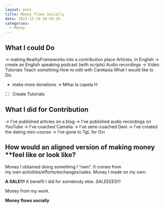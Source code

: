 ```yaml
---
layout: post
title: Money Flows Socially
date: 2023-12-19 18:56:19
categories:
  - Money
---
```

## What I could Do
-> making RealityFrameworks into a contribution place 
Articles, in English
-> create an English speaking podcast (with scripts)
Audio recordings
-> Video Tutorials
Teach something
How to edit with Camtasia
What I would like to Do:
- make more donations -> Mihai la capela H

- [ ] Create Tutorials

## What I did for Contribution
-> I’ve published articles on a blog
-> I’ve published audio recordings on YouTube
-> I’ve coached Camelia
-> I’ve semi-coached Dani
-> I’ve created the dating mini-course
-> I’ve gone to TgL for Ovi

## How would an aligned version **of making money** **feel like or look like?

Money I obtained doing something I “own”. It comes from my own activities/efforts/exchanges/sales. Money I made on my own.

**A SALE!!!** A benefit I did for somebody else. _SALEEEES!!!_

Money from my work.

**Money flows socially**

